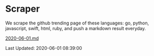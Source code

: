 # Scraper

We scrape the github trending page of these languages: go, python, javascript, swift, html, ruby, and push a markdown result everyday.

[2020-06-01.md](https://github.com/henson/Scraper/blob/master/2020-06-01.md)

Last Updated: 2020-06-01 08:39:00